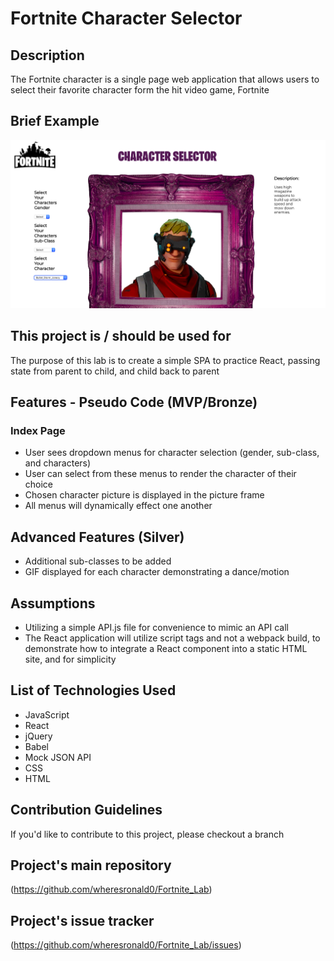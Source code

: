 # Fortnite Character Selector

## Description

The Fortnite character is a single page web application that allows users to select their favorite character form the hit video game, Fortnite

## Brief Example

![alt text](https://github.com/wheresronald0/Fortnite_Lab/blob/master/index_view.png "Screenshot for Application")

## This project is / should be used for

The purpose of this lab is to create a simple SPA to practice React, passing state from parent to child, and child back to parent

## Features - Pseudo Code (MVP/Bronze)

### Index Page

- User sees dropdown menus for character selection (gender, sub-class, and characters)
- User can select from these menus to render the character of their choice
- Chosen character picture is displayed in the picture frame
- All menus will dynamically effect one another

## Advanced Features (Silver)

- Additional sub-classes to be added
- GIF displayed for each character demonstrating a dance/motion

## Assumptions

- Utilizing a simple API.js file for convenience to mimic an API call
- The React application will utilize script tags and not a webpack build, to demonstrate how to integrate a React component into a static HTML site, and for simplicity

## List of Technologies Used

- JavaScript
- React
- jQuery
- Babel
- Mock JSON API
- CSS
- HTML

## Contribution Guidelines

If you'd like to contribute to this project, please checkout a branch

## Project's main repository

(https://github.com/wheresronald0/Fortnite_Lab)

## Project's issue tracker

(https://github.com/wheresronald0/Fortnite_Lab/issues)

